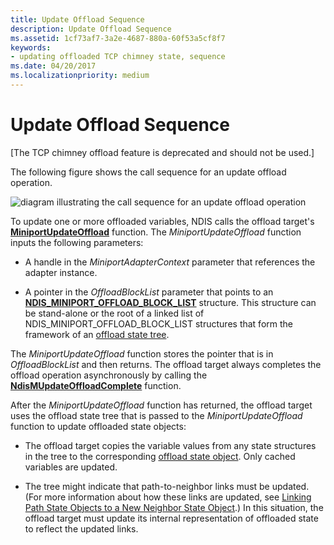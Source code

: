 ```yaml
---
title: Update Offload Sequence
description: Update Offload Sequence
ms.assetid: 1cf73af7-3a2e-4687-880a-60f53a5cf8f7
keywords:
- updating offloaded TCP chimney state, sequence
ms.date: 04/20/2017
ms.localizationpriority: medium
---
```


# Update Offload Sequence


\[The TCP chimney offload feature is deprecated and should not be used.\]




The following figure shows the call sequence for an update offload operation.

![diagram illustrating the call sequence for an update offload operation](images/update-offload.png)

To update one or more offloaded variables, NDIS calls the offload target's [**MiniportUpdateOffload**](https://msdn.microsoft.com/library/windows/hardware/ff560463) function. The *MiniportUpdateOffload* function inputs the following parameters:

-   A handle in the *MiniportAdapterContext* parameter that references the adapter instance.

-   A pointer in the *OffloadBlockList* parameter that points to an [**NDIS\_MINIPORT\_OFFLOAD\_BLOCK\_LIST**](https://msdn.microsoft.com/library/windows/hardware/ff566469) structure. This structure can be stand-alone or the root of a linked list of NDIS\_MINIPORT\_OFFLOAD\_BLOCK\_LIST structures that form the framework of an [offload state tree](offload-state-tree.md).

The *MiniportUpdateOffload* function stores the pointer that is in *OffloadBlockList* and then returns. The offload target always completes the offload operation asynchronously by calling the [**NdisMUpdateOffloadComplete**](https://msdn.microsoft.com/library/windows/hardware/ff563694) function.

After the *MiniportUpdateOffload* function has returned, the offload target uses the offload state tree that is passed to the *MiniportUpdateOffload* function to update offloaded state objects:

-   The offload target copies the variable values from any state structures in the tree to the corresponding [offload state object](offload-state-objects.md). Only cached variables are updated.

-   The tree might indicate that path-to-neighbor links must be updated. (For more information about how these links are updated, see [Linking Path State Objects to a New Neighbor State Object](linking-path-state-objects-to-a-new-neighbor-state-object.md).) In this situation, the offload target must update its internal representation of offloaded state to reflect the updated links.

 

 





